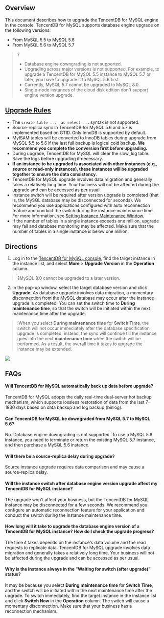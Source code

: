 
## Overview
This document describes how to upgrade the TencentDB for MySQL engine in the console.
TencentDB for MySQL supports database engine upgrade on the following versions:
- From MySQL 5.5 to MySQL 5.6
- From MySQL 5.6 to MySQL 5.7

>?
>- Database engine downgrading is not supported.
>- Upgrading across major versions is not supported. For example, to upgrade a TencentDB for MySQL 5.5 instance to MySQL 5.7 or later, you have to upgrade it to MySQL 5.6 first.
>- Currently, MySQL 5.7 cannot be upgraded to MySQL 8.0. 
>- Single-node instances of the cloud disk edition don't support engine version upgrade.

## [Upgrade Rules](id:shengjiguize)
- The `create table ...  as select ...` syntax is not supported.
- Source-replica sync in TencentDB for MySQL 5.6 and 5.7 is implemented based on GTID. Only InnoDB is supported by default.
- MyISAM tables will be converted to InnoDB tables during upgrade from MySQL 5.5 to 5.6 if the last full backup is logical cold backup. **We recommend you complete the conversion first before upgrading.**
- During upgrade, TencentDB for MySQL will clear the slow\_log table. Save the logs before upgrading if necessary.
- **If an instance to be upgraded is associated with other instances (e.g., source or read-only instances), these instances will be upgraded together to ensure the data consistency.**
- TencentDB for MySQL upgrade involves data migration and generally takes a relatively long time. Your business will not be affected during the upgrade and can be accessed as per usual.
- Instance switch will be required after version upgrade is completed (that is, the MySQL database may be disconnected for seconds). We recommend you use applications configured with auto reconnection feature and conduct the switch during the instance maintenance time. For more information, see [Setting Instance Maintenance Window](https://intl.cloud.tencent.com/document/product/236/10929).
- If the number of tables in a single instance exceeds one million, upgrade may fail and database monitoring may be affected. Make sure that the number of tables in a single instance is below one million.

## Directions
1. Log in to the [TencentDB for MySQL console](https://console.cloud.tencent.com/cdb/), find the target instance in the instance list, and select **More** > **Upgrade Version** in the **Operation** column.
>?MySQL 8.0 cannot be upgraded to a later version.
>
2. In the pop-up window, select the target database version and click **Upgrade**.
As database upgrade involves data migration, a momentary disconnection from the MySQL database may occur after the instance upgrade is completed. You can set the switch time to **During maintenance time**, so that the switch will be initiated within the next maintenance time after the upgrade.
>!When you select **During maintenance time** for **Switch Time**, the switch will not occur immediately after the database specification upgrade is completed; instead, the sync will continue till the instance goes into the next **maintenance time** when the switch will be performed. As a result, the overall time it takes to upgrade the instance may be extended.
>
![](https://qcloudimg.tencent-cloud.cn/raw/5fd7b83457ffb0cab80112ad32e8e0be.png)

## FAQs
#### Will TencentDB for MySQL automatically back up data before upgrade?
TencentDB for MySQL adopts the daily real-time dual-server hot backup mechanism, which supports lossless restoration of data from the last 7–1830 days based on data backup and log backup (binlog).

#### Can TencentDB for MySQL be downgraded from MySQL 5.7 to MySQL 5.6?
No. Database engine downgrading is not supported. To use a MySQL 5.6 instance, you need to terminate or return the existing MySQL 5.7 instance, and then purchase a MySQL 5.6 instance.

#### Will there be a source-replica delay during upgrade?
Source instance upgrade requires data comparison and may cause a source-replica delay.

#### Will the instance switch after database engine version upgrade affect my TencentDB for MySQL instance?
The upgrade won't affect your business, but the TencentDB for MySQL instance may be disconnected for a few seconds. We recommend you configure an automatic reconnection feature for your application and conduct the switch during the instance maintenance time.

#### How long will it take to upgrade the database engine version of a TencentDB for MySQL instance? How do I check the upgrade progress?
The time it takes depends on the instance's data volume and the read requests to replicate data.
TencentDB for MySQL upgrade involves data migration and generally takes a relatively long time. Your business will not be affected during the upgrade and can be accessed as per usual.

#### Why is the instance always in the "Waiting for switch (after upgrade)" status?
It may be because you select **During maintenance time** for **Switch Time**, and the switch will be initiated within the next maintenance time after the upgrade.
To switch immediately, find the target instance in the instance list and click **Switch Now** in the **Operation** column. The switch will cause a momentary disconnection. Make sure that your business has a reconnection mechanism.


